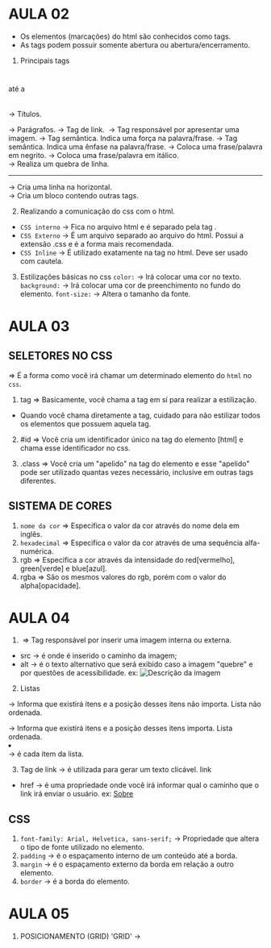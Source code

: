 # AULA 02
- Os elementos (marcações) do html são conhecidos como tags.
- As tags podem possuir somente abertura ou abertura/encerramento.

1. Principais tags
<h1></h1> até a <h6></h6> -> Títulos.
<p></p> -> Parágrafos.
<a></a> -> Tag de link.
<img> -> Tag responsável por apresentar uma imagem.
<strong></strong> -> Tag semântica. Indica uma força na palavra/frase.
<em></em> -> Tag semântica. Indica uma ênfase na palavra/frase.
<b></b> -> Coloca uma frase/palavra em negrito.
<i></i> -> Coloca uma frase/palavra em itálico.
<br> -> Realiza um quebra de linha.
<hr> -> Cria uma linha na horizontal.
<div></div> -> Cria um bloco contendo outras tags.

2. Realizando a comunicação do css com o html.
- `CSS interno` -> Fica no arquivo html e é separado pela tag <style></style>.
- `CSS Externo` -> É um arquivo separado ao arquivo do html. Possui a extensão .css e é a forma mais recomendada.
- `CSS Inline` -> É utilizado exatamente na tag no html. Deve ser usado com cautela.

3. Estilizações básicas no css
`color:` -> Irá colocar uma cor no texto.
`background:` -> Irá colocar uma cor de preenchimento no fundo do elemento.
`font-size:` -> Altera o tamanho da fonte.

# AULA 03
## SELETORES NO CSS
=> É a forma como você irá chamar um determinado elemento do `html` no `css`.
1. tag => Basicamente, você chama a tag em sí para realizar a estilização.
* Quando você chama diretamente a tag, cuidado para não estilizar todos os elementos que possuem aquela tag.

2. #id => Você cria um identificador único na tag do elemento [html] e chama esse identificador no css.

3. .class => Você cria um "apelido" na tag do elemento e esse "apelido" pode ser utilizado quantas vezes necessário, inclusive em outras tags diferentes.

## SISTEMA DE CORES
1. `nome da cor` => Especifica o valor da cor através do nome dela em inglês.
2. `hexadecimal` => Especifica o valor da cor através de uma sequência alfa-numérica.
3. rgb => Especifica a cor através da intensidade do red[vermelho], green[verde] e blue[azul].
4. rgba => São os mesmos valores do rgb, porém com o valor do alpha[opacidade].

# AULA 04
1. <img> => Tag responsável por inserir uma imagem interna ou externa.
- src -> é onde é inserido o caminho da imagem; 
- alt -> é o texto alternativo que será exibido caso a imagem "quebre" e por questões de acessibilidade.
ex: <img src="caminho_da_imagem" alt="Descrição da imagem">

2. Listas
<ul></ul> -> Informa que existirá itens e a posição desses itens não importa. Lista não ordenada.
<ol></ol> -> Informa que existirá itens e a posição desses itens importa. Lista ordenada.
<li></li> -> é cada item da lista.

3. Tag de link
<a></a> -> é utilizada para gerar um texto clicável. link
- href -> é uma propriedade onde você irá informar qual o caminho que o link irá enviar o usuário.
ex: <a href="caminho_do_link">Sobre</a>

## CSS
1. `font-family: Arial, Helvetica, sans-serif;` -> Propriedade que altera o tipo de fonte utilizado no elemento.
2. `padding` -> é o espaçamento interno de um conteúdo até a borda.
3. `margin` -> é o espaçamento externo da borda em relação a outro elemento.
4. `border` -> é a borda do elemento.

# AULA 05
1. POSICIONAMENTO (GRID)
'GRID' -> 